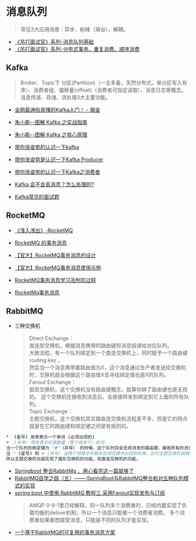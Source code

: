 # 消息队列
> 常见3大应用场景：异步、削峰（填谷）、解耦。

* [《吊打面试官》系列-消息队列基础](https://juejin.im/post/5dd3ff85e51d453fe34dfcc5)
* [《吊打面试官》系列-分布式事务、重复消费、顺序消费](https://juejin.im/post/5dda9e7e6fb9a07aae2a3778)

## Kafka
> Broker、Topic下 分区(Partition)（一主多备，天然分布式，单分区写入有序）、消费者组、偏移量(offset)（消费者可指定读取）、消息日志等概念。
  消息传递、存储、流处理3大主要功能。
* [全网最通俗易懂的Kafka入门！ - 掘金](https://juejin.im/post/5de706d66fb9a0164f292242)
* [朱小斯--图解 Kafka 之实战指南](https://juejin.im/book/5c7d467e5188251b9156fdc0)
* [朱小斯--图解 Kafka 之核心原理](https://juejin.im/book/5c7d270ff265da2d89634e9e)
* [带你涨姿势的认识一下kafka](https://mp.weixin.qq.com/s?__biz=MzU2NDg0OTgyMA==&mid=2247484570&idx=1&sn=1ad1c96bc7d47b88e976cbd045baf7d7)
* [带你涨姿势是认识一下Kafka Producer](https://mp.weixin.qq.com/s?__biz=MzU2NDg0OTgyMA==&mid=2247484698&idx=1&sn=886292c24485cca9f1f828f3b325fef5)
* [带你涨姿势的认识一下Kafka之消费者](https://mp.weixin.qq.com/s?__biz=MzU3NzczMTAzMg==&mid=2247486105&idx=1&sn=760f131c0a339d1b8e3554870a2b5c0b)
  
* [Kafka 会不会丢消息？怎么处理的?](https://mp.weixin.qq.com/s/tioD1yMABXu8BLj3dGtTmg)
* [Kafka常见的面试题](https://mp.weixin.qq.com/s/uUFgZqfeBvfAfr47bQ3JYw)

## RocketMQ
* [《浅入浅出》-RocketMQ](https://juejin.im/post/5de3c8026fb9a07194761641)

* [RocketMQ 的事务消息](https://halo.sherlocky.com/archives/rocketmq-tx-msg)
* [【官方】RocketMQ事务消息的设计](http://rocketmq.apache.org/rocketmq/the-design-of-transactional-message/)
* [【官方】RocketMQ事务消息使用示例](http://rocketmq.apache.org/docs/transaction-example/)  
* [RocketMQ事务消息学习及刨坑过程](https://blog.51cto.com/14230003/2446308)
* [RocketMq事务消息](https://www.jianshu.com/p/c26b3af5880f)

## RabbitMQ
 * 三种交换机
   > Direct Exchange：  
   > 直连型交换机，根据消息携带的路由键将消息投递给对应队列。  
   > 大致流程，有一个队列绑定到一个直连交换机上，同时赋予一个路由键 routing key 。  
   > 然后当一个消息携带着路由值为X，这个消息通过生产者发送给交换机时，交换机就会根据这个路由值X去寻找绑定值也是X的队列。  
   > Fanout Exchange：  
   > 扇型交换机，这个交换机没有路由键概念，就算你绑了路由键也是无视的。 这个交换机在接收到消息后，会直接转发到绑定到它上面的所有队列。  
   > Topic Exchange：  
   > 主题交换机，这个交换机其实跟直连交换机流程差不多，但是它的特点就是在它的路由键和绑定键之间是有规则的。
 ```bash
 *  (星号) 用来表示一个单词 (必须出现的)
 #  (井号) 用来表示任意数量（零个或多个）单词
 当一个队列的绑定键为 "#"（井号） 的时候，这个队列将会无视消息的路由键，接收所有的消息。
 当 * (星号) 和 # (井号) 这两个特殊字符都未在绑定键中出现的时候，此时主题交换机就拥有的直连交换机的行为。
 所以主题交换机也就实现了扇形交换机的功能，和直连交换机的功能。
 ``` 
 * [Springboot 整合RabbitMq ，用心看完这一篇就够了](https://blog.csdn.net/qq_35387940/article/details/100514134)
 * [RabbitMQ自学之路（五）——-SpringBoot与RabbitMQ整合和对五种队列模式的实现](https://blog.csdn.net/qq_29914837/article/details/93144255)
 * [spring boot 中使用 RabbitMQ 教程三 采用Fanout实现发布与订阅](https://www.jianshu.com/p/8500c285d5c9)
   > AMQP 0-9-1里已经解释，同一队列多个消费者时，已经内置实现了负载均衡的deliver机制，所以一个消息只能被一个消费者消费。
   > 多个消费者如果都想接受消息，只能是不同的队列才能实现。
 * [一个基于RabbitMQ的可复用的事务消息方案](https://www.cnblogs.com/throwable/p/12266806.html)
